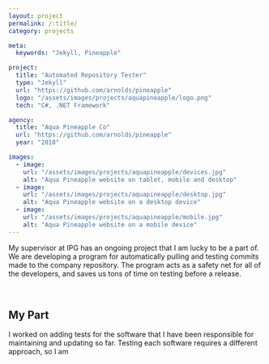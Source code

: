 ```yaml
---
layout: project
permalink: /:title/
category: projects

meta:
  keywords: "Jekyll, Pineapple"

project:
  title: "Automated Repository Tester"
  type: "Jekyll"
  url: "https://github.com/arnolds/pineapple"
  logo: "/assets/images/projects/aquapineapple/logo.png"
  tech: "C#, .NET Framework"

agency:
  title: "Aqua Pineapple Co"
  url: "https://github.com/arnolds/pineapple"
  year: "2018"

images:
  - image:
    url: "/assets/images/projects/aquapineapple/devices.jpg"
    alt: "Aqua Pineapple website on tablet, mobile and desktop"
  - image:
    url: "/assets/images/projects/aquapineapple/desktop.jpg"
    alt: "Aqua Pineapple website on a desktop device"
  - image:
    url: "/assets/images/projects/aquapineapple/mobile.jpg"
    alt: "Aqua Pineapple website on a mobile device"
---
```

<p style="padding: 0 0 2rem;">My supervisor at IPG has an ongoing project that I am lucky to be a part of. We are developing a program for automatically pulling and testing commits made to the company repository. The program acts as a safety net for all of the developers, and saves us tons of time on testing before a release.</p>
<h2>My Part</h2>
<p style="padding: 0 0 2rem;">I worked on adding tests for the software that I have been responsible for maintaining and updating so far. Testing each software requires a different approach, so I am</p>
